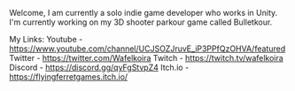 Welcome, I am currently a solo indie game developer who works in Unity.
I'm currently working on my 3D shooter parkour game called Bulletkour.

My Links:
Youtube - https://www.youtube.com/channel/UCJSOZJruvE_iP3PPfQzOHVA/featured
Twitter - https://twitter.com/Wafelkoira
Twitch - https://twitch.tv/wafelkoira
Discord - https://discord.gg/qyFgStvpZ4
Itch.io - https://flyingferretgames.itch.io/
